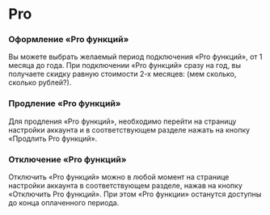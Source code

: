 # Pro

### Оформление «Pro функций»

Вы можете выбрать желаемый период подключения «Pro функций», от 1 месяца до года. При подключении «Pro функций» сразу на год, вы получаете скидку равную стоимости 2-х месяцев: (мем сколько, сколько рублей?).

### Продление «Pro функций»

Для продления «Pro функций», необходимо перейти на страницу настройки аккаунта и в соответствующем разделе нажать на кнопку «Продлить Pro функций».

### Отключение «Pro функций»

Отключить «Pro функций» можно в любой момент на странице настройки аккаунта в соответствующем разделе, нажав на кнопку «Отключить Pro функций». При этом «Pro функции» останутся доступны до конца оплаченного периода.